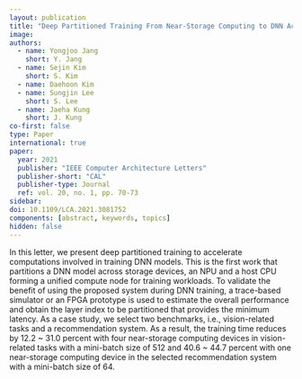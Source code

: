 ```yaml
---
layout: publication
title: "Deep Partitioned Training From Near-Storage Computing to DNN Accelerators"
image:
authors:
  - name: Yongjoo Jang
    short: Y. Jang
  - name: Sejin Kim
    short: S. Kim
  - name: Daehoon Kim
  - name: Sungjin Lee
    short: S. Lee
  - name: Jaeha Kung
    short: J. Kung
co-first: false
type: Paper
international: true
paper:
  year: 2021
  publisher: "IEEE Computer Architecture Letters"
  publisher-short: "CAL"
  publisher-type: Journal
  ref: vol. 20, no. 1, pp. 70-73
sidebar:
doi: 10.1109/LCA.2021.3081752
components: [abstract, keywords, topics]
hidden: false
---
```


In this letter, we present deep partitioned training to accelerate computations involved in training DNN models. This is the first work that partitions a DNN model across storage devices, an NPU and a host CPU forming a unified compute node for training workloads. To validate the benefit of using the proposed system during DNN training, a trace-based simulator or an FPGA prototype is used to estimate the overall performance and obtain the layer index to be partitioned that provides the minimum latency. As a case study, we select two benchmarks, i.e., vision-related tasks and a recommendation system. As a result, the training time reduces by 12.2 ~ 31.0 percent with four near-storage computing devices in vision-related tasks with a mini-batch size of 512 and 40.6 ~ 44.7 percent with one near-storage computing device in the selected recommendation system with a mini-batch size of 64.